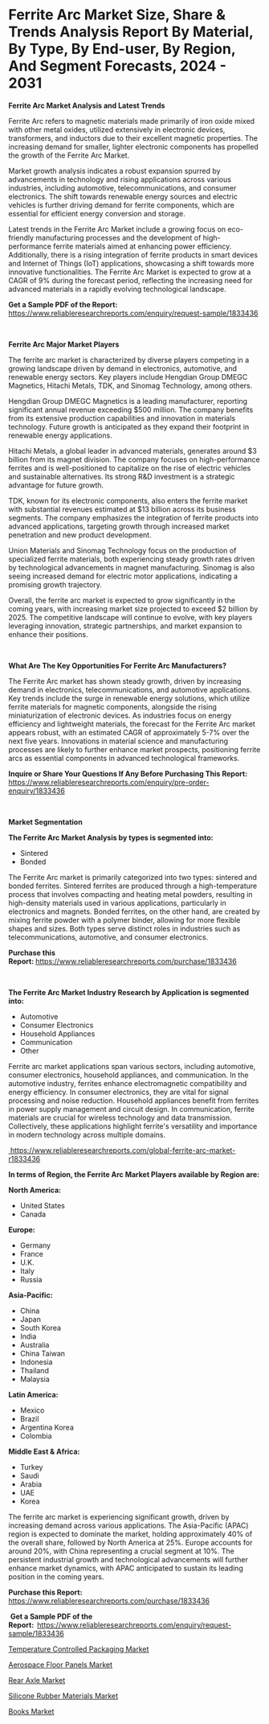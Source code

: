 <p><h1>Ferrite Arc Market Size, Share & Trends Analysis Report By Material, By Type, By End-user, By Region, And Segment Forecasts, 2024 - 2031</h1></p><p><strong>Ferrite Arc Market Analysis and Latest Trends</strong></p>
<p><p>Ferrite Arc refers to magnetic materials made primarily of iron oxide mixed with other metal oxides, utilized extensively in electronic devices, transformers, and inductors due to their excellent magnetic properties. The increasing demand for smaller, lighter electronic components has propelled the growth of the Ferrite Arc Market. </p><p>Market growth analysis indicates a robust expansion spurred by advancements in technology and rising applications across various industries, including automotive, telecommunications, and consumer electronics. The shift towards renewable energy sources and electric vehicles is further driving demand for ferrite components, which are essential for efficient energy conversion and storage.</p><p>Latest trends in the Ferrite Arc Market include a growing focus on eco-friendly manufacturing processes and the development of high-performance ferrite materials aimed at enhancing power efficiency. Additionally, there is a rising integration of ferrite products in smart devices and Internet of Things (IoT) applications, showcasing a shift towards more innovative functionalities. The Ferrite Arc Market is expected to grow at a CAGR of 9% during the forecast period, reflecting the increasing need for advanced materials in a rapidly evolving technological landscape.</p></p>
<p><strong>Get a Sample PDF of the Report:&nbsp;</strong> <a href="https://www.reliableresearchreports.com/enquiry/request-sample/1833436?utm_campaign=1588&utm_medium=2&utm_source=Github&utm_content=ia&utm_term=17102024&utm_id=ferrite-arc">https://www.reliableresearchreports.com/enquiry/request-sample/1833436</a></p>
<p>&nbsp;</p>
<p><strong>Ferrite Arc Major Market Players</strong></p>
<p><p>The ferrite arc market is characterized by diverse players competing in a growing landscape driven by demand in electronics, automotive, and renewable energy sectors. Key players include Hengdian Group DMEGC Magnetics, Hitachi Metals, TDK, and Sinomag Technology, among others.</p><p>Hengdian Group DMEGC Magnetics is a leading manufacturer, reporting significant annual revenue exceeding $500 million. The company benefits from its extensive production capabilities and innovation in materials technology. Future growth is anticipated as they expand their footprint in renewable energy applications.</p><p>Hitachi Metals, a global leader in advanced materials, generates around $3 billion from its magnet division. The company focuses on high-performance ferrites and is well-positioned to capitalize on the rise of electric vehicles and sustainable alternatives. Its strong R&D investment is a strategic advantage for future growth.</p><p>TDK, known for its electronic components, also enters the ferrite market with substantial revenues estimated at $13 billion across its business segments. The company emphasizes the integration of ferrite products into advanced applications, targeting growth through increased market penetration and new product development.</p><p>Union Materials and Sinomag Technology focus on the production of specialized ferrite materials, both experiencing steady growth rates driven by technological advancements in magnet manufacturing. Sinomag is also seeing increased demand for electric motor applications, indicating a promising growth trajectory.</p><p>Overall, the ferrite arc market is expected to grow significantly in the coming years, with increasing market size projected to exceed $2 billion by 2025. The competitive landscape will continue to evolve, with key players leveraging innovation, strategic partnerships, and market expansion to enhance their positions.</p></p>
<p>&nbsp;</p>
<p><strong>What Are The Key Opportunities For Ferrite Arc Manufacturers?</strong></p>
<p><p>The Ferrite Arc market has shown steady growth, driven by increasing demand in electronics, telecommunications, and automotive applications. Key trends include the surge in renewable energy solutions, which utilize ferrite materials for magnetic components, alongside the rising miniaturization of electronic devices. As industries focus on energy efficiency and lightweight materials, the forecast for the Ferrite Arc market appears robust, with an estimated CAGR of approximately 5-7% over the next five years. Innovations in material science and manufacturing processes are likely to further enhance market prospects, positioning ferrite arcs as essential components in advanced technological frameworks.</p></p>
<p><strong>Inquire or Share Your Questions If Any Before Purchasing This Report:</strong> <a href="https://www.reliableresearchreports.com/enquiry/pre-order-enquiry/1833436?utm_campaign=1588&utm_medium=2&utm_source=Github&utm_content=ia&utm_term=17102024&utm_id=ferrite-arc">https://www.reliableresearchreports.com/enquiry/pre-order-enquiry/1833436</a></p>
<p>&nbsp;</p>
<p><strong>Market Segmentation</strong></p>
<p><strong>The Ferrite Arc Market Analysis by types is segmented into:</strong></p>
<p><ul><li>Sintered</li><li>Bonded</li></ul></p>
<p><p>The Ferrite Arc market is primarily categorized into two types: sintered and bonded ferrites. Sintered ferrites are produced through a high-temperature process that involves compacting and heating metal powders, resulting in high-density materials used in various applications, particularly in electronics and magnets. Bonded ferrites, on the other hand, are created by mixing ferrite powder with a polymer binder, allowing for more flexible shapes and sizes. Both types serve distinct roles in industries such as telecommunications, automotive, and consumer electronics.</p></p>
<p><strong>Purchase this Report:&nbsp;</strong><a href="https://www.reliableresearchreports.com/purchase/1833436?utm_campaign=1588&utm_medium=2&utm_source=Github&utm_content=ia&utm_term=17102024&utm_id=ferrite-arc">https://www.reliableresearchreports.com/purchase/1833436</a></p>
<p>&nbsp;</p>
<p><strong>The Ferrite Arc Market Industry Research by Application is segmented into:</strong></p>
<p><ul><li>Automotive</li><li>Consumer Electronics</li><li>Household Appliances</li><li>Communication</li><li>Other</li></ul></p>
<p><p>Ferrite arc market applications span various sectors, including automotive, consumer electronics, household appliances, and communication. In the automotive industry, ferrites enhance electromagnetic compatibility and energy efficiency. In consumer electronics, they are vital for signal processing and noise reduction. Household appliances benefit from ferrites in power supply management and circuit design. In communication, ferrite materials are crucial for wireless technology and data transmission. Collectively, these applications highlight ferrite's versatility and importance in modern technology across multiple domains.</p></p>
<p><a href="https://www.reliableresearchreports.com/global-ferrite-arc-market-r1833436?utm_campaign=1588&utm_medium=2&utm_source=Github&utm_content=ia&utm_term=17102024&utm_id=ferrite-arc">&nbsp;https://www.reliableresearchreports.com/global-ferrite-arc-market-r1833436</a></p>
<p><strong>In terms of Region, the Ferrite Arc Market Players available by Region are:</strong></p>
<p>
    <p> <strong> North America: </strong>
        <ul>
            <li>United States</li>
            <li>Canada</li>
        </ul>
        </p> 
    <p> <strong> Europe: </strong>
        <ul>
            <li>Germany</li>
            <li>France</li>
            <li>U.K.</li>
            <li>Italy</li>
            <li>Russia</li>
        </ul>
        </p> 
    <p> <strong> Asia-Pacific: </strong>
        <ul>
            <li>China</li>
            <li>Japan</li>
            <li>South Korea</li>
            <li>India</li>
            <li>Australia</li>
            <li>China Taiwan</li>
            <li>Indonesia</li>
            <li>Thailand</li>
            <li>Malaysia</li>
        </ul>
        </p> 
    <p> <strong> Latin America: </strong>
        <ul>
            <li>Mexico</li>
            <li>Brazil</li>
            <li>Argentina Korea</li>
            <li>Colombia</li>
        </ul>
        </p> 
    <p> <strong> Middle East & Africa: </strong>
        <ul>
            <li>Turkey</li>
            <li>Saudi</li>
            <li>Arabia</li>
            <li>UAE</li>
            <li>Korea</li>
        </ul>
    </p>
    </p>
<p><p>The ferrite arc market is experiencing significant growth, driven by increasing demand across various applications. The Asia-Pacific (APAC) region is expected to dominate the market, holding approximately 40% of the overall share, followed by North America at 25%. Europe accounts for around 20%, with China representing a crucial segment at 10%. The persistent industrial growth and technological advancements will further enhance market dynamics, with APAC anticipated to sustain its leading position in the coming years.</p></p>
<p><strong>Purchase this Report: </strong><a href="https://www.reliableresearchreports.com/purchase/1833436?utm_campaign=1588&utm_medium=2&utm_source=Github&utm_content=ia&utm_term=17102024&utm_id=ferrite-arc">https://www.reliableresearchreports.com/purchase/1833436</a></p>
<p>&nbsp;<strong>Get a Sample PDF of the Report:&nbsp;&nbsp;</strong><a href="https://www.reliableresearchreports.com/enquiry/request-sample/1833436?utm_campaign=1588&utm_medium=2&utm_source=Github&utm_content=ia&utm_term=17102024&utm_id=ferrite-arc">https://www.reliableresearchreports.com/enquiry/request-sample/1833436</a></p>
<p><strong></strong></p>
<p><p><a href="https://www.linkedin.com/pulse/analyzing-temperature-controlled-packaging-market-dynamics-jld7e?utm_campaign=1588&utm_medium=2&utm_source=Github&utm_content=ia&utm_term=17102024&utm_id=ferrite-arc">Temperature Controlled Packaging Market</a></p><p><a href="https://www.linkedin.com/pulse/aerospace-floor-panels-market-size-growth-trends-statistics-wrqze?utm_campaign=1588&utm_medium=2&utm_source=Github&utm_content=ia&utm_term=17102024&utm_id=ferrite-arc">Aerospace Floor Panels Market</a></p><p><a href="https://www.linkedin.com/pulse/rear-axle-market-outlook-current-assessment-future-projections-qjnff?utm_campaign=1588&utm_medium=2&utm_source=Github&utm_content=ia&utm_term=17102024&utm_id=ferrite-arc">Rear Axle Market</a></p><p><a href="https://www.linkedin.com/pulse/silicone-rubber-materials-market-report-product-type-end-s63ke?utm_campaign=1588&utm_medium=2&utm_source=Github&utm_content=ia&utm_term=17102024&utm_id=ferrite-arc">Silicone Rubber Materials Market</a></p><p><a href="https://www.linkedin.com/pulse/global-books-industry-analysis-report-market-size-share-trends-dm53e?utm_campaign=1588&utm_medium=2&utm_source=Github&utm_content=ia&utm_term=17102024&utm_id=ferrite-arc">Books Market</a></p></p>